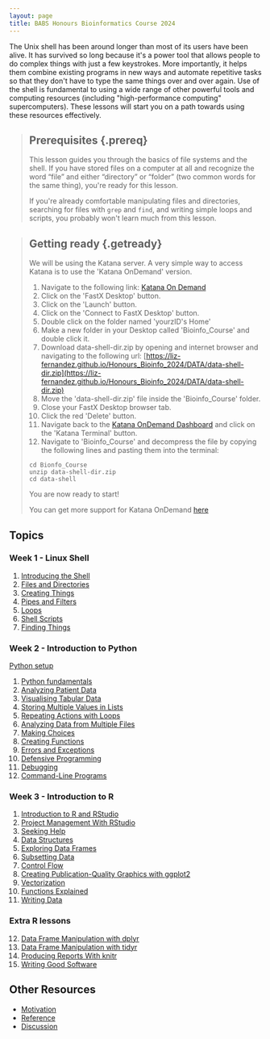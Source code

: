 ```yaml
---
layout: page
title: BABS Honours Bioinformatics Course 2024
---
```


The Unix shell has been around longer than most of its users have been alive.
It has survived so long because it's a power tool
that allows people to do complex things with just a few keystrokes.
More importantly,
it helps them combine existing programs in new ways
and automate repetitive tasks
so that they don't have to type the same things over and over again.
Use of the shell is fundamental to using a wide range of other powerful tools
and computing resources (including "high-performance computing" supercomputers).
These lessons will start you on a path towards using these resources effectively.


> ## Prerequisites {.prereq}
>
> This lesson guides you through the basics of file systems and the
> shell.  If you have stored files on a computer at all and recognize
> the word “file” and either “directory” or “folder” (two common words
> for the same thing), you're ready for this lesson.
>
> If you're already comfortable manipulating files and directories,
> searching for files with `grep` and `find`, and writing simple loops
> and scripts, you probably won't learn much from this lesson.

> ## Getting ready {.getready}
> 
> We will be using the Katana server. A very simple way to access Katana is to 
> use the 'Katana OnDemand' version. 
>
> 1. Navigate to the following link:
> [Katana On Demand](https://kod.restech.unsw.edu.au/)
> 2. Click on the 'FastX Desktop' button. 
> 3. Click on the 'Launch' button. 
> 4. Click on the 'Connect to FastX Desktop' button. 
> 5. Double click on the folder named 'yourzID's Home'
> 5. Make a new folder in your Desktop called 'Bioinfo_Course' and double click it.
> 6. Download data-shell-dir.zip by opening and internet browser and navigating to the following url:
> [https://liz-fernandez.github.io/Honours_Bioinfo_2024/DATA/data-shell-dir.zip](https://liz-fernandez.github.io/Honours_Bioinfo_2024/DATA/data-shell-dir.zip)
> 7. Move the 'data-shell-dir.zip' file inside the 'Bioinfo_Course' folder.
> 8. Close your FastX Desktop browser tab. 
> 9. Click the red 'Delete' button. 
> 10. Navigate back to the [Katana OnDemand Dashboard](https://kod.restech.unsw.edu.au/pun/sys/dashboard) and click
>     on the 'Katana Terminal' button. 
> 11. Navigate to 'Bioinfo_Course' and decompress the file by copying the following lines and pasting them into the
>     terminal:
>
> ~~~ {.bash}
> cd Bionfo_Course
> unzip data-shell-dir.zip
> cd data-shell
> ~~~
> 
> You are now ready to start! 
> 
> You can get more support for Katana OnDemand [here](https://docs.restech.unsw.edu.au/using_katana/ondemand/)
>

## Topics

### Week 1 - Linux Shell

1.  [Introducing the Shell](00-intro_Shell.html)
2.  [Files and Directories](01-filedir_Shell.html)
3.  [Creating Things](02-create_Shell.html)
4.  [Pipes and Filters](03-pipefilter_Shell.html)
5.  [Loops](04-loop_Shell.html)
6.  [Shell Scripts](05-script_Shell.html)
7.  [Finding Things](06-find_Shell.html)

### Week 2 - Introduction to Python

[Python setup](00-setup_Python.html)

1.  [Python fundamentals](01-intro_Python.html)
2.  [Analyzing Patient Data](02-numpy_Python.html)
3.  [Visualising Tabular Data](03-matplotlib_Python.html)
4.  [Storing Multiple Values in Lists](04-lists_Python.html)
5.  [Repeating Actions with Loops](05-loop_Python.html)
6.  [Analyzing Data from Multiple Files](06-files_Python.html)
7.  [Making Choices](07-cond_Python.html)
8.  [Creating Functions](08-func_Python.html)
9.  [Errors and Exceptions](09-errors_Python.html)
10. [Defensive Programming](10-defensive_Python.html)
11. [Debugging](11-debugging_Python.html)
12. [Command-Line Programs](12-chtmlline_Python.html)

### Week 3 - Introduction to R

1.  [Introduction to R and RStudio](01-rstudio-intro_R.html)
2.  [Project Management With RStudio](02-project-intro_R.html)
3.  [Seeking Help](03-seeking-help_R.html)
4.  [Data Structures](04-data-structures-part1_R.html)
5.  [Exploring Data Frames](05-data-structures-part2_R.html)
6.  [Subsetting Data](06-data-subsetting_R.html)
7.  [Control Flow](07-control-flow_R.html)
8.  [Creating Publication-Quality Graphics with ggplot2](08-plot-ggplot2_R.html)
9.  [Vectorization](09-vectorization_R.html)
10. [Functions Explained](10-functions_R.html)
11. [Writing Data](11-writing-data_R.html)

### Extra R lessons

12. [Data Frame Manipulation with dplyr]()
13. [Data Frame Manipulation with tidyr]()
14. [Producing Reports With knitr]()
15. [Writing Good Software]()

## Other Resources

*   [Motivation](motivation.html)
*   [Reference](reference.html)
*   [Discussion](discussion.html)
